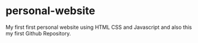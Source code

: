# personal-website
My first first personal website using HTML CSS and Javascript and also this my first Github Repository.
